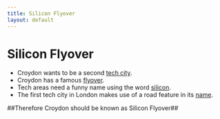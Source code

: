 ```yaml
---
title: Silicon Flyover
layout: default
---
```

# Silicon Flyover #
- Croydon wants to be a second [tech city](http://thecroydoncitizen.com/croydon-tech-city-2/).
- Croydon has a famous [flyover](http://en.wikipedia.org/wiki/Croydon_Flyover).
- Tech areas need a funny name using the word [silicon](https://en.wikipedia.org/wiki/Silicon_Valley).
- The first tech city in London makes use of a road feature in its [name](http://en.wikipedia.org/wiki/Old_Street_Roundabout#Silicon_Roundabout).

##Therefore Croydon should be known as Silicon Flyover##
